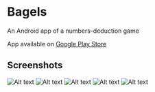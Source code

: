 # Bagels

An Android app of a numbers-deduction game

App available on [Google Play Store](https://play.google.com/store/apps/details?id=com.ntrllog.bagels)

## Screenshots

![Alt text](./pictures/home.jpg?raw=true)
![Alt text](./pictures/easy.jpg?raw=true)
![Alt text](./pictures/medium.jpg?raw=true)
![Alt text](./pictures/hard.jpg?raw=true)
![Alt text](./pictures/impossible.jpg?raw=true)
